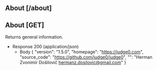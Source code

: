## About [/about]
## About [GET]
Returns general information.

+ Response 200 (application/json)
    + Body
        {
            "version": "1.5.0",
            "homepage": "https://judge0.com",
            "source_code": "https://github.com/judge0/judge0",
            "": "Herman Zvonimir Došilović <hermanz.dosilovic@gmail.com>"
        }